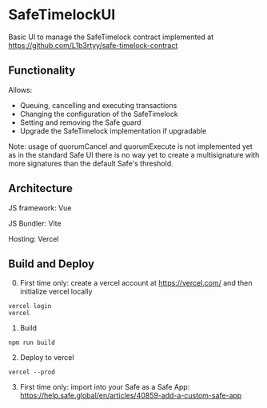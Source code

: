 # SafeTimelockUI

Basic UI to manage the SafeTimelock contract implemented at https://github.com/L1b3rtyy/safe-timelock-contract

## Functionality

Allows:
- Queuing, cancelling and executing transactions
- Changing the configuration of the SafeTimelock
- Setting and removing the Safe guard
- Upgrade the SafeTimelock implementation if upgradable

Note: usage of quorumCancel and quorumExecute is not implemented yet as in the standard Safe UI there is no way yet to create a multisignature with more signatures than the default Safe's threshold.  

## Architecture

JS framework: Vue

JS Bundler: Vite

Hosting: Vercel

## Build and Deploy

0. First time only: create a vercel account at https://vercel.com/ and then initialize vercel locally
```
vercel login
vercel
```
1. Build
```
npm run build
```
2. Deploy to vercel
```
vercel --prod
```
3. First time only: import into your Safe as a Safe App: https://help.safe.global/en/articles/40859-add-a-custom-safe-app

